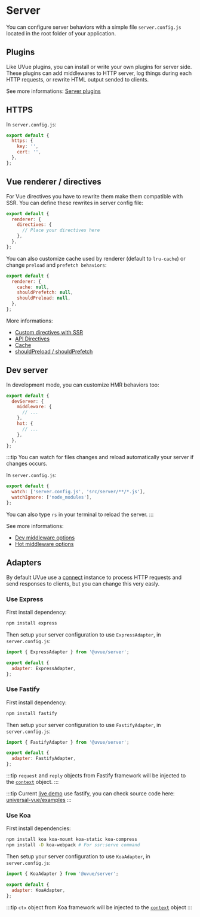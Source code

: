 # Server

You can configure server behaviors with a simple file `server.config.js` located in the root
folder of your application.

## Plugins

Like UVue plugins, you can install or write your own plugins for server side.
These plugins can add middlewares to HTTP server, log things during each HTTP requests, or rewrite
HTML output sended to clients.

See more informations: [Server plugins](/plugins/server.html)

## HTTPS

In `server.config.js`:

```js
export default {
  https: {
    key: '',
    cert: '',
  },
};
```

## Vue renderer / directives

For Vue directives you have to rewrite them make them compatible with SSR. You can define
these rewrites in server config file:

```js
export default {
  renderer: {
    directives: {
      // Place your directives here
    },
  },
};
```

You can also customize cache used by renderer (default to `lru-cache`) or change
`preload` and `prefetch behaviors`:

```js
export default {
  renderer: {
    cache: null,
    shouldPrefetch: null,
    shouldPreload: null,
  },
};
```

More informations:

- [Custom directives with SSR](https://ssr.vuejs.org/guide/universal.html#access-to-platform-specific-apis)
- [API Directives](https://ssr.vuejs.org/api/#directives)
- [Cache](https://ssr.vuejs.org/guide/caching.html)
- [shouldPreload / shouldPrefetch](https://ssr.vuejs.org/api/#shouldpreload)

## Dev server

In development mode, you can customize HMR behaviors too:

```js
export default {
  devServer: {
    middleware: {
      // ...
    },
    hot: {
      // ...
    },
  },
};
```

:::tip
You can watch for files changes and reload automatically your server if changes occurs.

In `server.config.js`:

```js
export default {
  watch: ['server.config.js', 'src/server/**/*.js'],
  watchIgnore: ['node_modules'],
};
```

You can also type `rs` in your terminal to reload the server.
:::

See more informations:

- [Dev middleware options](https://github.com/webpack/webpack-dev-middleware#options)
- [Hot middleware options](https://github.com/webpack-contrib/webpack-hot-middleware#documentation)

## Adapters

By default UVue use a [connect](https://github.com/senchalabs/connect#readme) instance to process
HTTP requests and send responses to clients, but you can change this very easly.

### Use Express

First install dependency:

```bash
npm install express
```

Then setup your server configuration to use `ExpressAdapter`, in `server.config.js`:

```js
import { ExpressAdapter } from '@uvue/server';

export default {
  adapter: ExpressAdapter,
};
```

### Use Fastify

First install dependency:

```bash
npm install fastify
```

Then setup your server configuration to use `FastifyAdapter`, in `server.config.js`:

```js
import { FastifyAdapter } from '@uvue/server';

export default {
  adapter: FastifyAdapter,
};
```

:::tip
`request` and `reply` objects from Fastify framework will be injected to the [`context`](/reference/#context) object.
:::

:::tip
Current [live demo](http://uvue.yabab.net/) use fastify, you can check source code here:
[universal-vue/examples](https://github.com/universal-vue/examples)
:::

### Use Koa

First install dependencies:

```bash
npm install koa koa-mount koa-static koa-compress
npm install -D koa-webpack # For ssr:serve command
```

Then setup your server configuration to use `KoaAdapter`, in `server.config.js`:

```js
import { KoaAdapter } from '@uvue/server';

export default {
  adapter: KoaAdapter,
};
```

:::tip
`ctx` object from Koa framework will be injected to the [`context`](/reference/#context) object
:::
